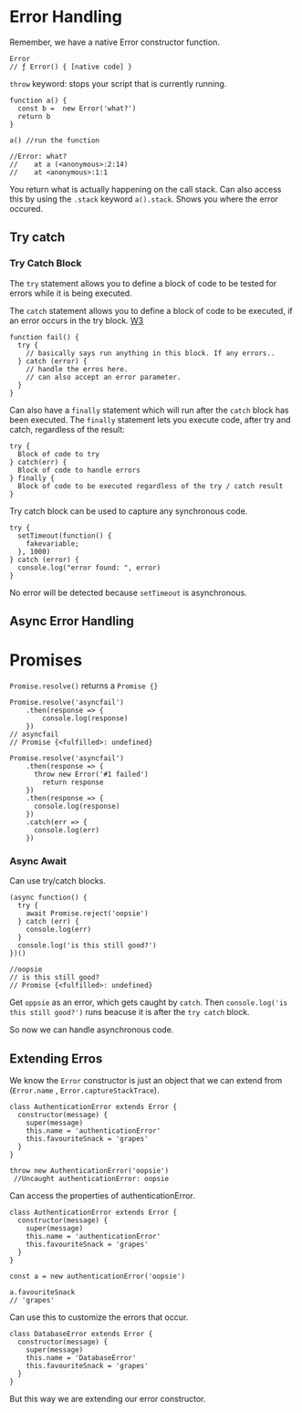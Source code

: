 # Error Handling

Remember, we have a native Error constructor function.

```
Error
// ƒ Error() { [native code] }
```

`throw` keyword: stops your script that is currently running.

```
function a() {
  const b =  new Error('what?')
  return b
}

a() //run the function

//Error: what?
//    at a (<anonymous>:2:14)
//    at <anonymous>:1:1
```

You return what is actually happening on the call stack. Can also access this by using the `.stack` keyword `a().stack`.
Shows you where the error occured.

## Try catch

### Try Catch Block

The `try` statement allows you to define a block of code to be tested for errors while it is being executed.

The `catch` statement allows you to define a block of code to be executed, if an error occurs in the try block. [W3](https://www.w3schools.com/js/js_errors.asp)

```
function fail() {
  try {
    // basically says run anything in this block. If any errors..
  } catch (error) {
    // handle the erros here.
    // can also accept an error parameter.
  }
}
```

Can also have a `finally` statement which will run after the `catch` block has been executed. The `finally` statement lets you execute code, after try and catch, regardless of the result:

```
try {
  Block of code to try
} catch(err) {
  Block of code to handle errors
} finally {
  Block of code to be executed regardless of the try / catch result
}
```

Try catch block can be used to capture any synchronous code.

```
try {
  setTimeout(function() {
    fakevariable;
  }, 1000)
} catch (error) {
  console.log("error found: ", error)
}
```

No error will be detected because `setTimeout` is asynchronous.

## Async Error Handling

# Promises

`Promise.resolve()` returns a `Promise {}`

```
Promise.resolve('asyncfail')
    .then(response => {
        console.log(response)
    })
// asyncfail
// Promise {<fulfilled>: undefined}
```

```
Promise.resolve('asyncfail')
    .then(response => {
      throw new Error('#1 failed')
        return response
    })
    .then(response => {
      console.log(response)
    })
    .catch(err => {
      console.log(err)
    })
```

### Async Await

Can use try/catch blocks.

```
(async function() {
  try {
    await Promise.reject('oopsie')
  } catch (err) {
    console.log(err)
  }
  console.log('is this still good?')
})()

//oopsie
// is this still good?
// Promise {<fulfilled>: undefined}
```

Get `oppsie` as an error, which gets caught by `catch`. Then `console.log('is this still good?')` runs beacuse it is after the `try catch` block.

So now we can handle asynchronous code.

## Extending Erros

We know the `Error` constructor is just an object that we can extend from (`Error.name` , `Error.captureStackTrace`).

```
class AuthenticationError extends Error {
  constructor(message) {
    super(message)
    this.name = 'authenticationError'
    this.favouriteSnack = 'grapes'
  }
}

throw new AuthenticationError('oopsie')
 //Uncaught authenticationError: oopsie
```

Can access the properties of authenticationError.

```
class AuthenticationError extends Error {
  constructor(message) {
    super(message)
    this.name = 'authenticationError'
    this.favouriteSnack = 'grapes'
  }
}

const a = new authenticationError('oopsie')

a.favouriteSnack
// 'grapes'
```

Can use this to customize the errors that occur.

```
class DatabaseError extends Error {
  constructor(message) {
    super(message)
    this.name = 'DatabaseError'
    this.favouriteSnack = 'grapes'
  }
}
```

But this way we are extending our error constructor.
